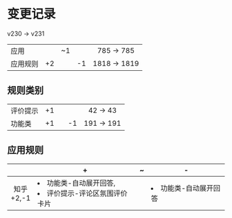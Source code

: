 # 变更记录

v230 -> v231

||||||
|-|:-:|:-:|:-:|:-:|
|应用||~1||785 -> 785|
|应用规则|+2||-1|1818 -> 1819|

## 规则类别

||||||
|-|:-:|:-:|:-:|:-:|
|评价提示|+1|||42 -> 43|
|功能类|+1||-1|191 -> 191|

## 应用规则

||+|~|-|
|:-:|-|-|-|
|知乎<br>+2,-1|<li>功能类-自动展开回答,<li>评价提示-评论区氛围评价卡片||<li>功能类-自动展开回答|

